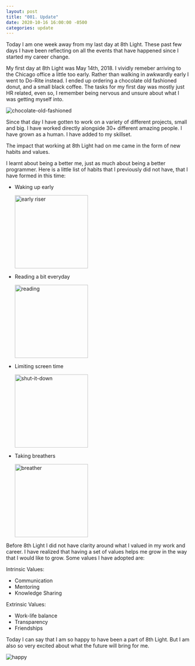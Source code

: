 ```yaml
---
layout: post
title: "001. Update"
date: 2020-10-16 16:00:00 -0500
categories: update
---
```


Today I am one week away from my last day at 8th Light. These past few days I have been reflecting on all the events that have happened since I started my career change.

My first day at 8th Light was May 14th, 2018. I vividly remeber arriving to the Chicago office a little too early. Rather than walking in awkwardly early I went to Do-Rite instead. I ended up ordering a chocolate old fashioned donut, and a small black coffee. The tasks for my first day was mostly just HR related, even so, I remember being nervous and unsure about what I was getting myself into.

![chocolate-old-fashioned](https://s3.amazonaws.com/bucket2.doritedonuts.com/wp-content/uploads/donut6.png)

Since that day I have gotten to work on a variety of different projects, small and big. I have worked directly alongside 30+ different amazing people. I have grown as a human. I have added to my skillset.

The impact that working at 8th Light had on me came in the form of new habits and values.

I learnt about being a better me, just as much about being a better programmer. Here is a little list of habits that I previously did not have, that I have formed in this time:

- Waking up early

  <img alt="early riser" src="https://media.giphy.com/media/ySAOjCGCeXX1e/giphy.gif" width="200px">

- Reading a bit everyday

  <img alt="reading" src="https://media.giphy.com/media/toSMxU7Mguxnq/giphy.gif" width="200px">

- Limiting screen time

  <img alt="shut-it-down" src="https://media.giphy.com/media/93LbtJKlCqWOc/giphy.gif" width="200px">

- Taking breathers

  <img alt="breather" src="https://media.giphy.com/media/YA6dmVW0gfIw8/giphy.gif" width="200px">

Before 8th Light I did not have clarity around what I valued in my work and career. I have realized that having a set of values helps me grow in the way that I would like to grow. Some values I have adopted are:

Intrinsic Values:

- Communication
- Mentoring
- Knowledge Sharing

Extrinsic Values:

- Work-life balance
- Transparency
- Friendships

Today I can say that I am so happy to have been a part of 8th Light. But I am also so very excited about what the future will bring for me.

<img alt="happy" src="https://media.giphy.com/media/3NtY188QaxDdC/giphy.gif">
